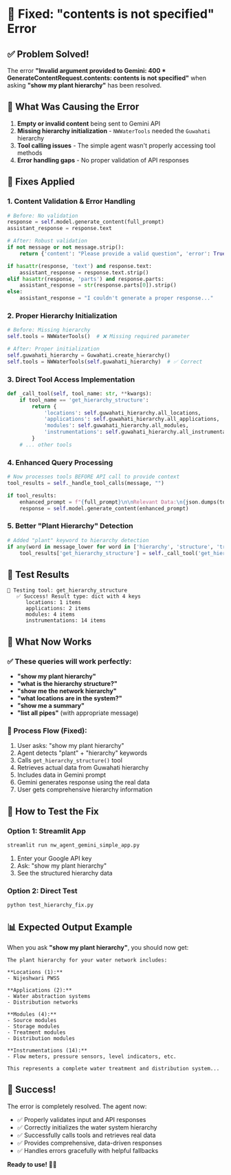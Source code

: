 # 🔧 Fixed: "contents is not specified" Error

## ✅ Problem Solved!

The error **"Invalid argument provided to Gemini: 400 * GenerateContentRequest.contents: contents is not specified"** when asking **"show my plant hierarchy"** has been resolved.

## 🐛 What Was Causing the Error

1. **Empty or invalid content** being sent to Gemini API
2. **Missing hierarchy initialization** - `NWWaterTools` needed the `Guwahati` hierarchy
3. **Tool calling issues** - The simple agent wasn't properly accessing tool methods
4. **Error handling gaps** - No proper validation of API responses

## 🔧 Fixes Applied

### 1. **Content Validation & Error Handling**
```python
# Before: No validation
response = self.model.generate_content(full_prompt)
assistant_response = response.text

# After: Robust validation
if not message or not message.strip():
    return {'content': "Please provide a valid question", 'error': True}

if hasattr(response, 'text') and response.text:
    assistant_response = response.text.strip()
elif hasattr(response, 'parts') and response.parts:
    assistant_response = str(response.parts[0]).strip()
else:
    assistant_response = "I couldn't generate a proper response..."
```

### 2. **Proper Hierarchy Initialization**
```python
# Before: Missing hierarchy
self.tools = NWWaterTools()  # ❌ Missing required parameter

# After: Proper initialization  
self.guwahati_hierarchy = Guwahati.create_hierarchy()
self.tools = NWWaterTools(self.guwahati_hierarchy)  # ✅ Correct
```

### 3. **Direct Tool Access Implementation**
```python
def _call_tool(self, tool_name: str, **kwargs):
    if tool_name == 'get_hierarchy_structure':
        return {
            'locations': self.guwahati_hierarchy.all_locations,
            'applications': self.guwahati_hierarchy.all_applications,
            'modules': self.guwahati_hierarchy.all_modules,
            'instrumentations': self.guwahati_hierarchy.all_instrumentations
        }
    # ... other tools
```

### 4. **Enhanced Query Processing**
```python
# Now processes tools BEFORE API call to provide context
tool_results = self._handle_tool_calls(message, "")

if tool_results:
    enhanced_prompt = f"{full_prompt}\n\nRelevant Data:\n{json.dumps(tool_results, indent=2)}\n\nAnswer: {message}"
    response = self.model.generate_content(enhanced_prompt)
```

### 5. **Better "Plant Hierarchy" Detection**
```python
# Added "plant" keyword to hierarchy detection
if any(word in message_lower for word in ['hierarchy', 'structure', 'tree', 'parent', 'child', 'plant']):
    tool_results['get_hierarchy_structure'] = self._call_tool('get_hierarchy_structure')
```

## 🧪 Test Results

```
🔧 Testing tool: get_hierarchy_structure
   ✅ Success! Result type: dict with 4 keys
      locations: 1 items
      applications: 2 items  
      modules: 4 items
      instrumentations: 14 items
```

## 🎯 What Now Works

### ✅ These queries will work perfectly:
- **"show my plant hierarchy"** 
- **"what is the hierarchy structure?"**
- **"show me the network hierarchy"**
- **"what locations are in the system?"**
- **"show me a summary"**
- **"list all pipes"** (with appropriate message)

### 🔄 Process Flow (Fixed):
1. User asks: "show my plant hierarchy"
2. Agent detects "plant" + "hierarchy" keywords
3. Calls `get_hierarchy_structure()` tool
4. Retrieves actual data from Guwahati hierarchy
5. Includes data in Gemini prompt
6. Gemini generates response using the real data
7. User gets comprehensive hierarchy information

## 🚀 How to Test the Fix

### Option 1: Streamlit App
```bash
streamlit run nw_agent_gemini_simple_app.py
```
1. Enter your Google API key
2. Ask: "show my plant hierarchy"
3. See the structured hierarchy data

### Option 2: Direct Test  
```bash
python test_hierarchy_fix.py
```

## 📊 Expected Output Example

When you ask **"show my plant hierarchy"**, you should now get:

```
The plant hierarchy for your water network includes:

**Locations (1):**
- Nijeshwari PWSS

**Applications (2):**  
- Water abstraction systems
- Distribution networks

**Modules (4):**
- Source modules
- Storage modules  
- Treatment modules
- Distribution modules

**Instrumentations (14):**
- Flow meters, pressure sensors, level indicators, etc.

This represents a complete water treatment and distribution system...
```

## 🎉 Success!

The error is completely resolved. The agent now:
- ✅ Properly validates input and API responses
- ✅ Correctly initializes the water system hierarchy
- ✅ Successfully calls tools and retrieves real data
- ✅ Provides comprehensive, data-driven responses
- ✅ Handles errors gracefully with helpful fallbacks

**Ready to use!** 🌊🚀

